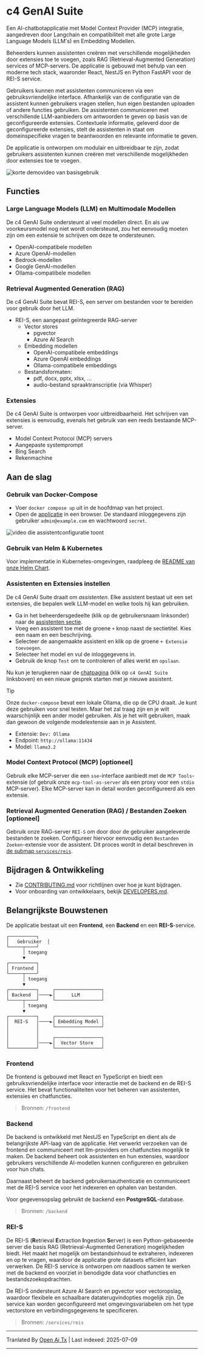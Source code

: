 # c4 GenAI Suite

Een AI-chatbotapplicatie met Model Context Provider (MCP) integratie, aangedreven door Langchain en compatibiliteit met alle grote Large Language Models (LLM's) en Embedding Modellen.

Beheerders kunnen assistenten creëren met verschillende mogelijkheden door extensies toe te voegen, zoals RAG (Retrieval-Augmented Generation) services of MCP-servers. De applicatie is gebouwd met behulp van een moderne tech stack, waaronder React, NestJS en Python FastAPI voor de REI-S service.

Gebruikers kunnen met assistenten communiceren via een gebruiksvriendelijke interface. Afhankelijk van de configuratie van de assistent kunnen gebruikers vragen stellen, hun eigen bestanden uploaden of andere functies gebruiken. De assistenten communiceren met verschillende LLM-aanbieders om antwoorden te geven op basis van de geconfigureerde extensies. Contextuele informatie, geleverd door de geconfigureerde extensies, stelt de assistenten in staat om domeinspecifieke vragen te beantwoorden en relevante informatie te geven.

De applicatie is ontworpen om modulair en uitbreidbaar te zijn, zodat gebruikers assistenten kunnen creëren met verschillende mogelijkheden door extensies toe te voegen.

![korte demovideo van basisgebruik](https://raw.githubusercontent.com/codecentric/c4-genai-suite/main/demo/preview.webp)

## Functies

### Large Language Models (LLM) en Multimodale Modellen

De c4 GenAI Suite ondersteunt al veel modellen direct. En als uw voorkeursmodel nog niet wordt ondersteund, zou het eenvoudig moeten zijn om een extensie te schrijven om deze te ondersteunen.

* OpenAI-compatibele modellen
* Azure OpenAI-modellen
* Bedrock-modellen
* Google GenAI-modellen
* Ollama-compatibele modellen
### Retrieval Augmented Generation (RAG)

De c4 GenAI Suite bevat REI-S, een server om bestanden voor te bereiden voor gebruik door het LLM.

* REI-S, een aangepast geïntegreerde RAG-server
  * Vector stores
    * pgvector
    * Azure AI Search
  * Embedding modellen
    * OpenAI-compatibele embeddings
    * Azure OpenAI embeddings
    * Ollama-compatibele embeddings
  * Bestandsformaten:
    * pdf, docx, pptx, xlsx, ...
    * audio-bestand spraaktranscriptie (via Whisper)

### Extensies

De c4 GenAI Suite is ontworpen voor uitbreidbaarheid. Het schrijven van extensies is eenvoudig, evenals het gebruik van een reeds bestaande MCP-server.

* Model Context Protocol (MCP) servers
* Aangepaste systemprompt
* Bing Search
* Rekenmachine
## Aan de slag

### Gebruik van Docker-Compose

- Voer `docker compose up` uit in de hoofdmap van het project.
- Open de [applicatie](http://localhost:3333) in een browser. De standaard inloggegevens zijn gebruiker `admin@example.com` en wachtwoord `secret`.

![video die assistentconfiguratie toont](https://raw.githubusercontent.com/codecentric/c4-genai-suite/main/demo/assistants.webp)

### Gebruik van Helm & Kubernetes

Voor implementatie in Kubernetes-omgevingen, raadpleeg de [README van onze Helm Chart](https://raw.githubusercontent.com/codecentric/c4-genai-suite/main/./helm-chart/README.md).

### Assistenten en Extensies instellen

De c4 GenAI Suite draait om *assistenten*.
Elke assistent bestaat uit een set extensies, die bepalen welk LLM-model en welke tools hij kan gebruiken.

- Ga in het beheerdersgedeelte (klik op de gebruikersnaam linksonder) naar de [assistenten sectie](http://localhost:3333/admin/assistants).
- Voeg een assistent toe met de groene `+` knop naast de sectietitel. Kies een naam en een beschrijving.
- Selecteer de aangemaakte assistent en klik op de groene `+ Extensie toevoegen`.
- Selecteer het model en vul de inloggegevens in.
- Gebruik de knop `Test` om te controleren of alles werkt en `opslaan`.

Nu kun je terugkeren naar de [chatpagina](http://localhost:3333/chat) (klik op `c4 GenAI Suite` linksboven) en een nieuw gesprek starten met je nieuwe assistent.

> [!TIP]
> Onze `docker-compose` bevat een lokale Ollama, die op de CPU draait. Je kunt deze gebruiken voor snel testen. Maar het zal traag zijn en je wilt waarschijnlijk een ander model gebruiken. Als je het wilt gebruiken, maak dan gewoon de volgende modelextensie aan in je Assistent.
> * Extensie: `Dev: Ollama`
> * Endpoint: `http://ollama:11434`
> * Model: `llama3.2`
### Model Context Protocol (MCP) [optioneel]

Gebruik elke MCP-server die een `sse`-interface aanbiedt met de `MCP Tools`-extensie (of gebruik onze `mcp-tool-as-server` als een proxy voor een `stdio` MCP-server).
Elke MCP-server kan in detail worden geconfigureerd als een extensie.

### Retrieval Augmented Generation (RAG) / Bestanden Zoeken [optioneel]

Gebruik onze RAG-server `REI-S` om door door de gebruiker aangeleverde bestanden te zoeken. Configureer hiervoor eenvoudig een `Bestanden Zoeken`-extensie voor de assistent.
Dit proces wordt in detail beschreven in [de submap `services/reis`](services/reis/#example-configuration-in-c4).

## Bijdragen & Ontwikkeling

* Zie [CONTRIBUTING.md](https://raw.githubusercontent.com/codecentric/c4-genai-suite/main/CONTRIBUTING.md) voor richtlijnen over hoe je kunt bijdragen.
* Voor onboarding van ontwikkelaars, bekijk [DEVELOPERS.md](https://raw.githubusercontent.com/codecentric/c4-genai-suite/main/DEVELOPERS.md).

## Belangrijkste Bouwstenen

De applicatie bestaat uit een **Frontend**, een **Backend** en een **REI-S**-service.

```
┌──────────┐
│   Gebruiker  │
└─────┬────┘
      │ toegang
      ▼
┌──────────┐
│ Frontend │
└─────┬────┘
      │ toegang
      ▼
┌──────────┐     ┌─────────────────┐
│ Backend  │────►│      LLM        │
└─────┬────┘     └─────────────────┘
      │ toegang
      ▼
┌──────────┐     ┌─────────────────┐
│  REI-S   │────►│ Embedding Model │
│          │     └─────────────────┘
│          │
│          │     ┌─────────────────┐
│          │────►│  Vector Store   │
└──────────┘     └─────────────────┘
```
### Frontend

De frontend is gebouwd met React en TypeScript en biedt een gebruiksvriendelijke interface voor interactie met de backend en de REI-S service. Het bevat functionaliteiten voor het beheren van assistenten, extensies en chatfuncties.

> Bronnen: `/frontend`

### Backend

De backend is ontwikkeld met NestJS en TypeScript en dient als de belangrijkste API-laag van de applicatie. Het verwerkt verzoeken van de frontend en communiceert met llm-providers om chatfuncties mogelijk te maken. De backend beheert ook assistenten en hun extensies, waardoor gebruikers verschillende AI-modellen kunnen configureren en gebruiken voor hun chats.

Daarnaast beheert de backend gebruikersauthenticatie en communiceert met de REI-S service voor het indexeren en ophalen van bestanden.

Voor gegevensopslag gebruikt de backend een **PostgreSQL**-database.

> Bronnen: `/backend`

### REI-S

De REI-S (**R**etrieval **E**xtraction **I**ngestion **S**erver) is een Python-gebaseerde server die basis RAG (Retrieval-Augmented Generation) mogelijkheden biedt. Het maakt het mogelijk om bestandsinhoud te extraheren, indexeren en op te vragen, waardoor de applicatie grote datasets efficiënt kan verwerken. De REI-S service is ontworpen om naadloos samen te werken met de backend en voorziet in benodigde data voor chatfuncties en bestandszoekopdrachten.

De REI-S ondersteunt Azure AI Search en pgvector voor vectoropslag, waardoor flexibele en schaalbare dataterugvindopties mogelijk zijn. De service kan worden geconfigureerd met omgevingsvariabelen om het type vectorstore en verbindingsgegevens te specificeren.

> Bronnen: `/services/reis`


---

Tranlated By [Open Ai Tx](https://github.com/OpenAiTx/OpenAiTx) | Last indexed: 2025-07-09

---